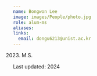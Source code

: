 ```yaml
---
name: Bongwon Lee
image: images/People/photo.jpg
role: alum-ms
aliases:
links:
  email: dongu6213@unist.ac.kr
---
```


2023. M.S.


Last updated: 2024
